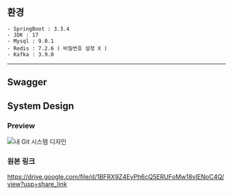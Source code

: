 ## 환경
```
- SpringBoot : 3.3.4
- JDK : 17
- Mysql : 9.0.1
- Redis : 7.2.6 ( 비밀번호 설정 X )
- Kafka : 3.9.0
```
---

## Swagger



## System Design
### Preview
![내 Git 시스템 디자인](https://github.com/user-attachments/assets/1a206182-a6c4-442d-838b-3c8a3bd5e824)


### 원본 링크 
https://drive.google.com/file/d/1BFRX9Z4EyPh6cQ5ERUFoMw18vIENoC4Q/view?usp=share_link






